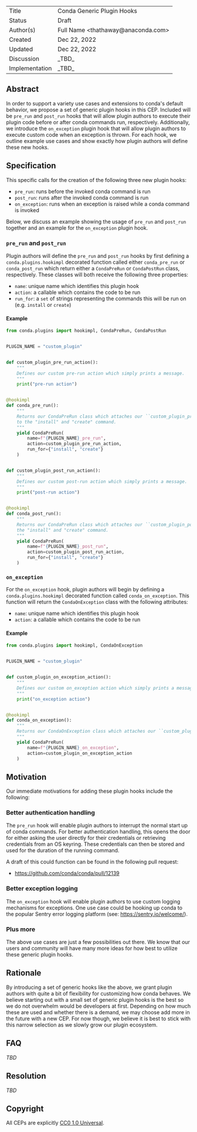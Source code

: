 <table>
  <tr><td> Title </td><td> Conda Generic Plugin Hooks</td>
  <tr><td> Status </td><td> Draft </td></tr>
  <tr><td> Author(s) </td><td> Full Name &lt;thathaway@anaconda.com&gt;</td></tr>
  <tr><td> Created </td><td> Dec 22, 2022</td></tr>
  <tr><td> Updated </td><td> Dec 22, 2022</td></tr>
  <tr><td> Discussion </td><td> _TBD_ </td></tr>
  <tr><td> Implementation </td><td> _TBD_ </td></tr>
</table>

## Abstract

In order to support a variety use cases and extensions to conda's default
behavior, we propose a set of generic plugin hooks in this CEP. Included will 
be `pre_run` and `post_run` hooks that will allow
plugin authors to execute their plugin code before or after conda commands
run, respectively. Additionally, we introduce the `on_exception` plugin 
hook that will allow plugin authors to execute custom code when an exception is thrown. 
For each hook, we outline example use cases and
show exactly how plugin authors will define these new hooks.

## Specification

This specific calls for the creation of the following three new plugin hooks:

- `pre_run`: runs before the invoked conda command is run
- `post_run`: runs after the invoked conda command is run
- `on_exception`: runs when an exception is raised while a conda command is invoked

Below, we discuss an example showing the usage of `pre_run` and `post_run` together and
an example for the `on_exception` plugin hook.

### `pre_run` and `post_run`

Plugin authors will define the `pre_run` and `post_run` hooks by first defining a `conda.plugins.hookimpl`
decorated function called either `conda_pre_run` or `conda_post_run` which return either a `CondaPreRun` 
or `CondaPostRun` class, respectively. These classes will both receive the following three properties:

- `name`: unique name which identifies this plugin hook
- `action`: a callable which contains the code to be run
- `run_for`: a `set` of strings representing the commands this will be run on (e.g. `install` or `create`)

#### Example

```python
from conda.plugins import hookimpl, CondaPreRun, CondaPostRun


PLUGIN_NAME = "custom_plugin"


def custom_plugin_pre_run_action():
    """
    Defines our custom pre-run action which simply prints a message.
    """
    print("pre-run action")


@hookimpl
def conda_pre_run():
    """
    Returns our CondaPreRun class which attaches our ``custom_plugin_pre_run_action``
    to the "install" and "create" command.
    """
    yield CondaPreRun(
        name=f"{PLUGIN_NAME}_pre_run",
        action=custom_plugin_pre_run_action,
        run_for={"install", "create"}
    )


def custom_plugin_post_run_action():
    """
    Defines our custom post-run action which simply prints a message.
    """
    print("post-run action")


@hookimpl
def conda_post_run():
    """
    Returns our CondaPreRun class which attaches our ``custom_plugin_post_run_action`` to
    the "install" and "create" command.
    """
    yield CondaPreRun(
        name=f"{PLUGIN_NAME}_post_run",
        action=custom_plugin_post_run_action,
        run_for={"install", "create"}
    )
```

### `on_exception`

For the `on_exception` hook, plugin authors will begin by defining a `conda.plugins.hookimpl` decorated 
function called `conda_on_exception`. This function will return the `CondaOnException` class with the
following attributes:

- `name`: unique name which identifies this plugin hook
- `action`: a callable which contains the code to be run

#### Example

```python
from conda.plugins import hookimpl, CondaOnException


PLUGIN_NAME = "custom_plugin"


def custom_plugin_on_exception_action():
    """
    Defines our custom on_exception action which simply prints a message.
    """
    print("on_exception action")


@hookimpl
def conda_on_exception():
    """
    Returns our CondaOnException class which attaches our ``custom_plugin_on_exception_action``.
    """
    yield CondaPreRun(
        name=f"{PLUGIN_NAME}_on_exception",
        action=custom_plugin_on_exception_action
    )
```


## Motivation

Our immediate motivations for adding these plugin hooks include the following:

### Better authentication handling

The `pre_run` hook will enable plugin authors to interrupt the normal start up of conda commands.
For better authentication handling, this opens the door for either asking the user directly
for their credentials or retrieving credentials from an OS keyring. These credentials can
then be stored and used for the duration of the running command.

A draft of this could function can be found in the following pull request:

- https://github.com/conda/conda/pull/12139

### Better exception logging

The `on_exception` hook will enable plugin authors to use custom logging mechanisms for exceptions.
One use case could be hooking up conda to the popular Sentry error logging platform (see: https://sentry.io/welcome/).

### Plus more

The above use cases are just a few possibilities out there. We know that our users and community will
have many more ideas for how best to utilize these generic plugin hooks.

## Rationale

By introducing a set of generic hooks like the above, we grant plugin authors with quite a bit of
flexibility for customizing how conda behaves. We believe starting out with a small set of generic
plugin hooks is the best so we do not overwhelm would be developers at first. Depending on how much
these are used and whether there is a demand, we may choose add more in the future with a new CEP.
For now though, we believe it is best to stick with this narrow selection as we slowly grow our plugin
ecosystem.

## FAQ

_TBD_

## Resolution

_TBD_

## Copyright

All CEPs are explicitly [CC0 1.0 Universal](https://creativecommons.org/publicdomain/zero/1.0/).
